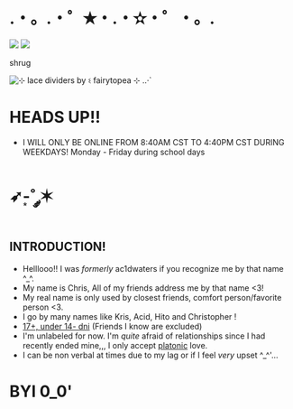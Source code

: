 # .・。.・゜✭・.・✫・゜・。.

![](https://komarev.com/ghpvc/?username=HITOGAWARII&color=green&style=plastic&label=stalkers) ![](https://hit.yhype.me/github/profile?account_id=168235619)

shrug

<img src="https://64.media.tumblr.com/5af54a228e6afeacc7cd6313f58c69cd/a88210f21fa3a2ce-c0/s1280x1920/ab77f54a2418d33f76d5d2a3a6d80a3fd78e0075.png" alt="⊹ lace dividers by ଽ fairytopea ⊹ ..·`"/>
 
# HEADS UP!!

- I WILL ONLY BE ONLINE FROM 8:40AM CST TO 4:40PM CST DURING WEEKDAYS! Monday - Friday during school days

# ➶-͙˚ ༘✶

## **INTRODUCTION!**

- Helllooo!! I was *formerly* ac1dwaters if you recognize me by that name ^_^.
- My name is Chris, All of my friends address me by that name <3!
- My real name is only used by closest friends, comfort person/favorite person <3.
- I go by many names like Kris, Acid, Hito and Christopher !
- <ins>17+, under 14- dni</ins> (Friends I know are excluded)
- I'm unlabeled for now. I'm *quite* afraid of relationships since I had recently ended mine,,, I only accept <ins>platonic</ins> love.
- I can be non verbal at times due to my lag or if I feel _very_ upset ^_^'...

# BYI 0_0'
